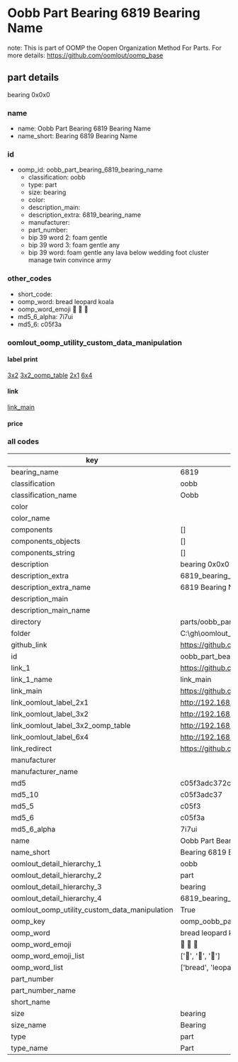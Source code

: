 # Oobb Part Bearing 6819 Bearing Name  

note: This is part of OOMP the Oopen Organization Method For Parts. For more details: https://github.com/oomlout/oomp_base

##  part details
  



bearing 0x0x0



### name
* name: Oobb Part Bearing 6819 Bearing Name
* name_short: Bearing 6819 Bearing Name
### id
* oomp_id: oobb_part_bearing_6819_bearing_name
  * classification: oobb
  * type: part
  * size: bearing
  * color: 
  * description_main: 
  * description_extra: 6819_bearing_name
  * manufacturer: 
  * part_number: 
  * bip 39 word 2: foam gentle
  * bip 39 word 3: foam gentle any
  * bip 39 word: foam gentle any lava below wedding foot cluster manage twin convince army

### other_codes
* short_code: 
* oomp_word: bread leopard koala
* oomp_word_emoji :bread: :leopard: :koala:
* md5_6_alpha: 7i7ui
* md5_6: c05f3a






### oomlout_oomp_utility_custom_data_manipulation
#### label print
[3x2](http://192.168.1.245:1112/?label=oomp%207i7ui)
[3x2_oomp_table](http://192.168.1.108:1112/?label=oomp%207i7ui)
[2x1](http://192.168.1.242:1112/?label=oomp%207i7ui)
[6x4](http://192.168.1.55:1112/?label=oomp%207i7ui)    

#### link

[link_main](https://github.com/oomlout/oomlout_oobb_version_4_generated_parts/tree/main/navigation_oomp/oobb/part/bearing//6819_bearing_name/part)                              

#### price







### all codes 
| key | value |  
| --- | --- |  
| bearing_name | 6819 |  
| classification | oobb |  
| classification_name | Oobb |  
| color |  |  
| color_name |  |  
| components | [] |  
| components_objects | [] |  
| components_string | [] |  
| description | bearing 0x0x0 |  
| description_extra | 6819_bearing_name |  
| description_extra_name | 6819 Bearing Name |  
| description_main |  |  
| description_main_name |  |  
| directory | parts/oobb_part_bearing_6819_bearing_name |  
| folder | C:\gh\oomlout_oobb_version_4_generated_parts\parts\oobb_part_bearing_6819_bearing_name |  
| github_link | https://github.com/oomlout/oomlout_oomp_part_src/tree/main/parts/oobb_part_bearing_6819_bearing_name |  
| id | oobb_part_bearing_6819_bearing_name |  
| link_1 | https://github.com/oomlout/oomlout_oobb_version_4_generated_parts/tree/main/navigation_oomp/oobb/part/bearing//6819_bearing_name/part |  
| link_1_name | link_main |  
| link_main | https://github.com/oomlout/oomlout_oobb_version_4_generated_parts/tree/main/navigation_oomp/oobb/part/bearing//6819_bearing_name/part |  
| link_oomlout_label_2x1 | http://192.168.1.242:1112/?label=oomp%207i7ui |  
| link_oomlout_label_3x2 | http://192.168.1.245:1112/?label=oomp%207i7ui |  
| link_oomlout_label_3x2_oomp_table | http://192.168.1.108:1112/?label=oomp%207i7ui |  
| link_oomlout_label_6x4 | http://192.168.1.55:1112/?label=oomp%207i7ui |  
| link_redirect | https://github.com/oomlout/oomlout_oobb_version_4_generated_parts/tree/main/parts/hardware_bearing_6819 |  
| manufacturer |  |  
| manufacturer_name |  |  
| md5 | c05f3adc372c6b5fe38a67dc14584ad0 |  
| md5_10 | c05f3adc37 |  
| md5_5 | c05f3 |  
| md5_6 | c05f3a |  
| md5_6_alpha | 7i7ui |  
| name | Oobb Part Bearing 6819 Bearing Name |  
| name_short | Bearing 6819 Bearing Name |  
| oomlout_detail_hierarchy_1 | oobb |  
| oomlout_detail_hierarchy_2 | part |  
| oomlout_detail_hierarchy_3 | bearing |  
| oomlout_detail_hierarchy_4 | 6819_bearing_name |  
| oomlout_oomp_utility_custom_data_manipulation | True |  
| oomp_key | oomp_oobb_part_bearing_6819_bearing_name |  
| oomp_word | bread leopard koala |  
| oomp_word_emoji | :bread: :leopard: :koala: |  
| oomp_word_emoji_list | [':bread:', ':leopard:', ':koala:'] |  
| oomp_word_list | ['bread', 'leopard', 'koala'] |  
| part_number |  |  
| part_number_name |  |  
| short_name |  |  
| size | bearing |  
| size_name | Bearing |  
| type | part |  
| type_name | Part |  
